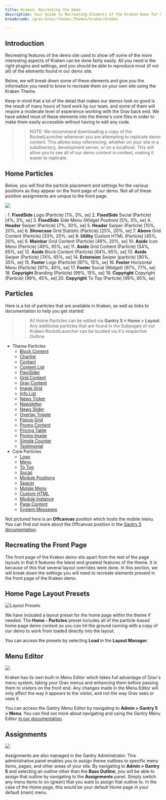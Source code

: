 ```yaml
---
title: Kraken: Recreating the Demo
description: Your Guide to Recreating Elements of the Kraken Demo for Grav
breadcrumb: /grav:Grav/!themes:Themes/kraken:Kraken

---
```


Introduction
-----

Recreating features of the demo site used to show off some of the more interesting aspects of Kraken can be done fairly easily. All you need is the right plugins and settings, and you should be able to reproduce most (if not all) of the elements found in our demo site.

Below, we will break down some of these elements and give you the information you need to know to recreate them on your own site using the Kraken Theme.

Keep in mind that a lot of the detail that makes our demos look so good is the result of many hours of hard work by our team, and some of them will require a moderate level of experience working with the Grav back end. We have added most of these elements into the theme's core files in order to make them easily accessible without having to edit any code.

>> NOTE: We recommend downloading a copy of the RocketLauncher whenever you are attempting to replicate demo content. This allows easy referencing, whether on your site in a subdirectory, development server, or on a localhost. This will allow you to see all of our demo content in context, making it easier to replicate.

Home Particles
-----

Below, you will find the particle placement and settings for the various positions as they appear on the front page of our demo. Not all of these position assignments are unique to the front page.

![](assets/kraken.jpeg)

:   1. **FixedSide** Logo (Particle) [1%, 3%, se]
    2. **FixedSide** Social (Particle) [4%, 3%, se]
    3. **FixedSide** Side Menu (Widget Position) [5%, 3%, se]
    4. **Header** Swiper (Particle) [7%, 30%, se]
    5. **Header** Swiper (Particle) [15%, 20%, se]
    6. **Showcase** Grid Statistic (Particle) [25%, 20%, se]
    7. **Above** Grid Content (Particle) [33%, 20%, se]
    8. **Utility** Custom HTML (Particle) [45%, 20%, se]
    9. **Mainbar** Grid Content (Particle) [49%, 20%, se]
    10. **Aside** Icon Menu (Particle) [49%, 65%, se]
    11. **Aside** Grid Content (Particle) [54%, 65%, se]
    12. **Aside** Block Content (Particle) [64%, 65%, se]
    13. **Aside** Swiper (Particle) [74%, 65%, se]
    14. **Extension** Swiper (particle) [90%, 35%, se]
    15. **Footer** Logo (Particle) [97%, 15%, se]
    16. **Footer** Horizontal Menu (Particle) [97%, 40%, se]
    17. **Footer** Social (Widget) [97%, 77%, se]
    18. **Copyright** Branding (Particle) [99%, 15%, se]
    19. **Copyright** Copyright (Particle) [99%, 45%, se]
    20. **Copyright** To Top (Particle) [99%, 85%, se]

Particles
-----

Here is a list of particles that are available in Kraken, as well as links to documentation to help you get started:

>> All Home Particles can be edited via **Gantry 5 > Home > Layout**. Any additional particles that are found in the Subpages of our Kraken RocketLauncher can be located via it's respective Outline.

* Theme Particles
    - [Block Content](particle_block.md)
    - [Chartist](particle_chartist.md)
    - [Contact](particle_contact.md)
    - [Content List](particle_contentlist.md)
    - [FlexSlider](particle_flexslider.md)
    - [Grid Content](particle_gridcontent.md)
    - [Grav Content](particle_grav.md)
    - [Image Grid](particle_image.md)
    - [Info List](particle_info.md)
    - [News Ticker](particle_newsticker.md)
    - [Newsletter](particle_newsletter.md)
    - [News Slider](particle_newsslider.md)
    - [Overlay Toggle](particle_overlay.md)
    - [Popup Grid](particle_popupgrid.md)
    - [Promo Content](particle_promocontent.md)
    - [Pricing Table](particle_pricing.md)
    - [Promo Image](particle_promoimage.md)
    - [Simple Counter](particle_simplecounter.md)
    - [Testimonial](particle_testimonial.md)
* Core Particles 
    - [Logo](http://docs.gantry.org/gantry5/particles/logo)
    - [Menu](http://docs.gantry.org/gantry5/particles/menu-control)
    - [To Top](http://docs.gantry.org/gantry5/particles/to-top)
    - [Social](http://docs.gantry.org/gantry5/particles/social)
    - [Module Positions](http://docs.gantry.org/gantry5/particles/position)
    - [Spacer](http://docs.gantry.org/gantry5/particles/spacer)
    - [Mobile Menu](http://docs.gantry.org/gantry5/particles/mobile-menu)
    - [Custom HTML](http://docs.gantry.org/gantry5/particles/custom-html)
    - [Module Instance](http://docs.gantry.org/gantry5/particles/module-instance)
    - [Page Content](http://docs.gantry.org/gantry5/particles/page-content)
    - [System Messages](http://docs.gantry.org/gantry5/particles/system-messages)

Not pictured here is an **Offcanvas** position which hosts the mobile menu. You can find out more about the Offcanvas position in the [Gantry 5 documentation](http://docs.gantry.org/gantry5/configure/layout-manager#offcanvas-section).

Recreating the Front Page
-----

The front page of the Kraken demo sits apart from the rest of the page layouts in that it features the latest and greatest features of the theme. It is because of this that several layout overrides were done. In this section, we will break down the settings you will need to recreate elements present in the front page of the Kraken demo.

Home Page Layout Presets
-----

![Layout Presets](assets/layout_presets.jpeg)

We have included a layout preset for the home page within the theme if needed. The **Home - Particles** preset includes all of the particle-based home page demo content so you can hit the ground running with a copy of our demo to work from loaded directly into the layout.

You can access the presets by selecting **Load** in the **Layout Manager**.

Menu Editor
-----

![](assets/menu_1.jpeg)

Kraken has its own built-in Menu Editor which takes full advantage of Grav's menu system, taking your Grav menus and enhancing them before passing them to visitors on the front end. Any changes made in the Menu Editor will only affect the way it appears to the visitor, and not the way Grav sees or uses it.

You can access the Gantry Menu Editor by navigating to **Admin > Gantry 5 > Menu**. You can find out more about navigating and using the Gantry Menu Editor [in our documentation](http://docs.gantry.org/gantry5/configure/menu-editor).

Assignments
-----

![](assets/assignments_1.jpeg)

Assignments are also managed in the Gantry Administrator. This administrative panel enables you to assign theme outlines to specific menu items, pages, and other areas of your site. By navigating to **Admin > Gantry 5** and selecting an outline other than the **Base Outline**, you will be able to assign that outline by navigating to the **Assignments** panel. Simply switch any menu items to on (green) that you want to assign that outline to. In the case of the Home page, this would be your default Home page in your default (main) menu.
